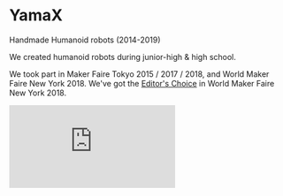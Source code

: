 # YamaX

Handmade Humanoid robots (2014-2019)





We created humanoid robots during junior-high & high school.



We took part in Maker Faire Tokyo 2015 / 2017 / 2018, and World Maker  Faire New York 2018. We've got the [Editor's Choice](https://makerfaire.com/maker/entry/67738/) in World Maker Faire New  York 2018.

<div class="youtube">
<iframe src="https://www.youtube.com/embed/LzNKoNuXJzA" title="YouTube video player" frameborder="0" allow="accelerometer; autoplay; clipboard-write; encrypted-media; gyroscope; picture-in-picture" allowfullscreen></iframe>
</div>
